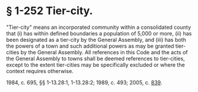# § 1-252 Tier-city.

<p>"Tier-city" means an incorporated community within a consolidated county that (i) has within defined boundaries a population of 5,000 or more, (ii) has been designated as a tier-city by the General Assembly, and (iii) has both the powers of a town and such additional powers as may be granted tier-cities by the General Assembly. All references in this Code and the acts of the General Assembly to towns shall be deemed references to tier-cities, except to the extent tier-cities may be specifically excluded or where the context requires otherwise.</p><p>1984, c. 695, §§ 1-13.28:1, 1-13.28:2; 1989, c. 493; 2005, c. <a href='http://lis.virginia.gov/cgi-bin/legp604.exe?051+ful+CHAP0839'>839</a>.</p>